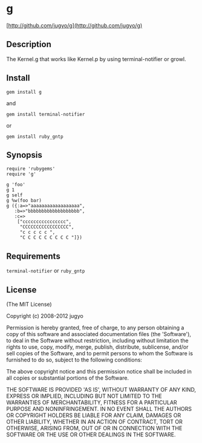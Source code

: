 g
========

[http://github.com/jugyo/g](http://github.com/jugyo/g)

Description
--------

The Kernel.g that works like Kernel.p by using terminal-notifier or growl.

Install
--------

    gem install g

and

    gem install terminal-notifier

or

    gem install ruby_gntp

Synopsis
--------

    require 'rubygems'
    require 'g'
    
    g 'foo'
    g 1
    g self
    g %w(foo bar)
    g ({:a=>"aaaaaaaaaaaaaaaaaa",
       :b=>"bbbbbbbbbbbbbbbbbbb",
       :c=>
        ["cccccccccccccccc",
         "CCCCCCCCCCCCCCCCC",
         "c c c c c ",
         "C C C C C C C C C "]})

Requirements
--------

`terminal-notifier` or `ruby_gntp`

License
--------

(The MIT License)

Copyright (c) 2008-2012 jugyo

Permission is hereby granted, free of charge, to any person obtaining
a copy of this software and associated documentation files (the
'Software'), to deal in the Software without restriction, including
without limitation the rights to use, copy, modify, merge, publish,
distribute, sublicense, and/or sell copies of the Software, and to
permit persons to whom the Software is furnished to do so, subject to
the following conditions:

The above copyright notice and this permission notice shall be
included in all copies or substantial portions of the Software.

THE SOFTWARE IS PROVIDED 'AS IS', WITHOUT WARRANTY OF ANY KIND,
EXPRESS OR IMPLIED, INCLUDING BUT NOT LIMITED TO THE WARRANTIES OF
MERCHANTABILITY, FITNESS FOR A PARTICULAR PURPOSE AND NONINFRINGEMENT.
IN NO EVENT SHALL THE AUTHORS OR COPYRIGHT HOLDERS BE LIABLE FOR ANY
CLAIM, DAMAGES OR OTHER LIABILITY, WHETHER IN AN ACTION OF CONTRACT,
TORT OR OTHERWISE, ARISING FROM, OUT OF OR IN CONNECTION WITH THE
SOFTWARE OR THE USE OR OTHER DEALINGS IN THE SOFTWARE.
